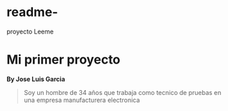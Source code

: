 # readme-
proyecto Leeme


Mi primer proyecto
===

**By Jose Luis Garcia**

> Soy un hombre de 34 años que trabaja como tecnico de pruebas en una empresa manufacturera electronica 